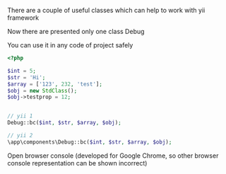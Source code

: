 There are a couple of useful classes which can help to work with yii framework

Now there are presented only one class Debug

You can use it in any code of project safely

```PHP
<?php

$int = 5;
$str = 'Hi';
$array = ['123', 232, 'test'];
$obj = new StdClass();
$obj->testprop = 12;


// yii 1
Debug::bc($int, $str, $array, $obj);

// yii 2
\app\components\Debug::bc($int, $str, $array, $obj);


```

Open browser console (developed for Google Chrome, so other browser console representation can be shown incorrect) 